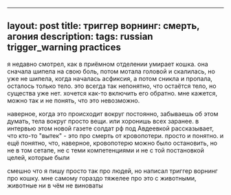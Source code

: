 
---
layout: post
title: триггер ворнинг: смерть, агония
description: 
tags: russian trigger_warning practices 
---

я недавно смотрел, как в приёмном отделении умирает кошка. она сначала шипела на свою боль, потом мотала головой и скалилась, но уже не шипела, когда началась асфиксия, а потом сникла и пропала, осталось только тело. это всегда так непонятно, что остаётся тело, но существа уже нет. хочется как-то включить его обратно. мне кажется, можно так и не понять, что это невозможно.

наверное, когда это происходит вокруг постоянно, забываешь об этом думать, тела вокруг просто вещи. или хоронишь всех заранее. в интервью этом новой газете солдат рф под Авдеевкой рассказывает, что кто-то "вытек" - это про смерть от кровопотери. просто и понятно. и ещё понятно, что, наверное, кровопотерю можно было остановить, но не в том сетапе, не с теми компетенциями и не с той постановкой целей, которые были

смешно что я пишу просто так про людей, но написал триггер ворнинг про кошку. мне самому гораздо тяжелее про это с животными, животные ни в чём не виноваты
